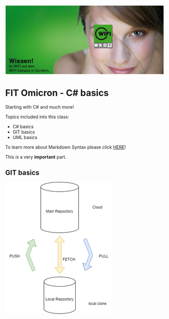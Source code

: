 
![WIFI Logo](doc/images/wifi_campus.PNG)

# FIT Omicron - C# basics

Starting with C# and much more!

Topics included into this class:
- C# basics
- GIT basics
- UML basics

 To learn more about Markdown Syntax please click [HERE](https://www.markdownguide.org/basic-syntax/)! 


This *is* a very **important** part.

## GIT basics

![GIT Basics](doc/images/git_basics.drawio.png)